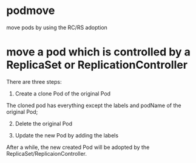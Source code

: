 # podmove
move pods by using the RC/RS adoption 

# move a pod which is controlled by a ReplicaSet or ReplicationController
There are three steps:
 1. Create a clone Pod of the original Pod
 
   The cloned pod has everything except the labels and podName of the original Pod;
   
 2. Delete the original Pod
   
   
 3. Update the new Pod by adding the labels
 
 After a while, the new created Pod will be adopted by the ReplicaSet/ReplicaionController.
 
 
